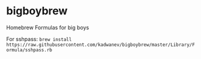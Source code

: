 # bigboybrew
Homebrew Formulas for big boys

For sshpass: `brew install https://raw.githubusercontent.com/kadwanev/bigboybrew/master/Library/Formula/sshpass.rb`

